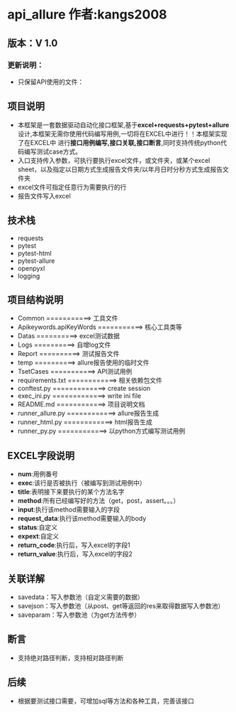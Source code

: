 # api_allure         作者:kangs2008

## 版本：V 1.0
### 更新说明：
- 只保留API使用的文件：

## 项目说明
- 本框架是一套数据驱动自动化接口框架,基于**excel+requests+pytest+allure**设计,本框架无需你使用代码编写用例,一切将在EXCEL中进行！！本框架实现了在EXCEL中
进行**接口用例编写,接口关联,接口断言**,同时支持传统python代码编写测试case方式。
- 入口支持传入参数，可执行要执行excel文件，或文件夹，或某个excel sheet，以及指定以日期方式生成报告文件夹/以年月日时分秒方式生成报告文件夹
- excel文件可指定任意行为需要执行的行
- 报告文件写入excel

## 技术栈
- requests
- pytest
- pytest-html
- pytest-allure
- openpyxl
- logging

## 项目结构说明
- Common ===========> 工具文件
- Apikeywords.apiKeyWords ===========> 核心工具类等
- Datas ==========> excel测试数据
- Logs ==========> 自增log文件
- Report ==========> 测试报告文件
- temp ==========> allure报告使用的临时文件
- TsetCases ===========> API测试用例
- requirements.txt ============> 相关依赖包文件
- conftest.py =============> create session
- exec_ini.py =============> write ini file
- README.md ============> 项目说明文档
- runner_allure.py ============> allure报告生成
- runner_html.py ============> html报告生成
- runner_py.py ============> 以python方式编写测试用例

## EXCEL字段说明
- **num**:用例番号
- **exec**:该行是否被执行（被编写到测试用例中）
- **title**:表明接下来要执行的某个方法名字
- **method**:所有已经编写好的方法（get，post，assert。。。）
- **input**:执行该method需要输入的字段
- **request_data**:执行该method需要输入的body
- **status**:自定义
- **expext**:自定义
- **return_code**:执行后，写入excel的字段1
- **return_value**:执行后，写入excel的字段2

## 关联详解
- savedata：写入参数池（自定义需要的数据）
- savejson：写入参数池（从post、get等返回的res来取得数据写入参数池）
- saveparam：写入参数池（为get方法传参）

## 断言
- 支持绝对路径判断，支持相对路径判断

## 后续
- 根据要测试接口需要，可增加sql等方法和各种工具，完善该接口